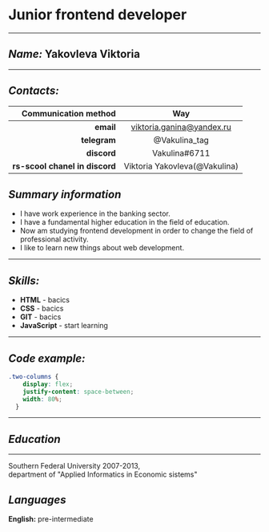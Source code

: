 # __Junior frontend developer__

---
## _Name:_  Yakovleva Viktoria 

---
## _Contacts:_  

 Сommunication method         |Way  
-----------------------------:|:--------:  
__email__                     | viktoria.ganina@yandex.ru  
__telegram__                  | @Vakulina_tag  
__discord__                   | Vakulina#6711  
__rs-scool chanel in discord__| Viktoria Yakovleva(@Vakulina)  

## _Summary information_  

- I have work experience in the banking sector.  
- I have a fundamental higher education in the field of education.   
- Now am studying frontend development in order to change the field of professional activity.  
- I like to learn new things about web development.  

---
## _Skills:_

- __HTML__ - bacics  
- __CSS__  - bacics  
- __GIT__  - bacics  
- __JavaScript__ - start learning  

---
## _Code example:_

```CSS
.two-columns {
    display: flex;
    justify-content: space-between;
    width: 80%;
  }
```
---
## _Education_

---
Southern Federal University 2007-2013,  
department of "Applied Informatics in Economic sistems"


## _Languages_

__English:__ pre-intermediate
